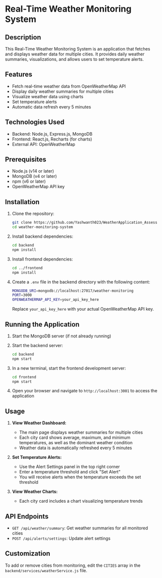 # Real-Time Weather Monitoring System

## Description

This Real-Time Weather Monitoring System is an application that fetches and displays weather data for multiple cities. It provides daily weather summaries, visualizations, and allows users to set temperature alerts.

## Features

- Fetch real-time weather data from OpenWeatherMap API
- Display daily weather summaries for multiple cities
- Visualize weather data using charts
- Set temperature alerts
- Automatic data refresh every 5 minutes

## Technologies Used

- Backend: Node.js, Express.js, MongoDB
- Frontend: React.js, Recharts (for charts)
- External API: OpenWeatherMap

## Prerequisites

- Node.js (v14 or later)
- MongoDB (v4 or later)
- npm (v6 or later)
- OpenWeatherMap API key

## Installation

1. Clone the repository:
    ```bash
    git clone https://github.com/Yashwanth023/WeatherApplication_Assessment.git
    cd weather-monitoring-system
    ```

2. Install backend dependencies:
    ```bash
    cd backend
    npm install
    ```

3. Install frontend dependencies:
    ```bash
    cd ../frontend
    npm install
    ```

4. Create a `.env` file in the backend directory with the following content:
    ```bash
    MONGODB_URI=mongodb://localhost:27017/weather-monitoring
    PORT=3000
    OPENWEATHERMAP_API_KEY=your_api_key_here
    ```
    Replace `your_api_key_here` with your actual OpenWeatherMap API key.

## Running the Application

1. Start the MongoDB server (if not already running)

2. Start the backend server:
    ```bash
    cd backend
    npm start
    ```

3. In a new terminal, start the frontend development server:
    ```bash
    cd frontend
    npm start
    ```

4. Open your browser and navigate to `http://localhost:3001` to access the application

## Usage

1. **View Weather Dashboard:**
    - The main page displays weather summaries for multiple cities
    - Each city card shows average, maximum, and minimum temperatures, as well as the dominant weather condition
    - Weather data is automatically refreshed every 5 minutes

2. **Set Temperature Alerts:**
    - Use the Alert Settings panel in the top right corner
    - Enter a temperature threshold and click "Set Alert"
    - You will receive alerts when the temperature exceeds the set threshold

3. **View Weather Charts:**
    - Each city card includes a chart visualizing temperature trends

## API Endpoints

- `GET /api/weather/summary`: Get weather summaries for all monitored cities
- `POST /api/alerts/settings`: Update alert settings

## Customization

To add or remove cities from monitoring, edit the `CITIES` array in the `backend/services/weatherService.js` file.
